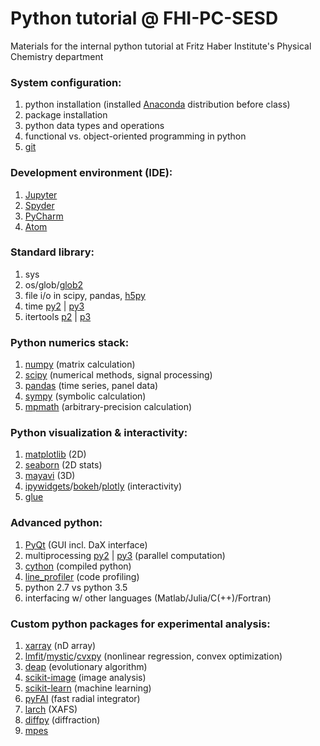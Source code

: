 # Python tutorial @ FHI-PC-SESD
Materials for the internal python tutorial at Fritz Haber Institute's Physical Chemistry department

### System configuration: 
1. python installation (installed [Anaconda](https://www.continuum.io/) distribution before class)
2. package installation 
3. python data types and operations 
4. functional vs. object-oriented programming in python 
5. [git](https://git-scm.com/)


### Development environment (IDE): 
1. [Jupyter](http://jupyter.org/) 
2. [Spyder](https://github.com/spyder-ide/spyder) 
3. [PyCharm](https://www.jetbrains.com/pycharm/) 
4. [Atom](https://atom.io/) 


### Standard library: 
1. sys 
2. os/glob/[glob2](https://pypi.python.org/pypi/glob2) 
3. file i/o in scipy, pandas, [h5py](http://www.h5py.org/) 
4. time [py2](https://docs.python.org/2/library/time.html) | [py3](https://docs.python.org/3/library/time.html) 
5. itertools [p2](https://docs.python.org/2/library/itertools.html) | [p3](https://docs.python.org/3/library/itertools.html) 


### Python numerics stack: 
1. [numpy](http://www.numpy.org/) (matrix calculation)
2. [scipy](https://www.scipy.org/) (numerical methods, signal processing)
3. [pandas](http://pandas.pydata.org/) (time series, panel data) 
4. [sympy](http://www.sympy.org) (symbolic calculation)
5. [mpmath](http://mpmath.org/) (arbitrary-precision calculation)


### Python visualization & interactivity: 
1. [matplotlib](https://matplotlib.org/) (2D) 
2. [seaborn](https://seaborn.pydata.org/) (2D stats) 
3. [mayavi](http://code.enthought.com/projects/mayavi/#Mayavi) (3D) 
4. [ipywidgets](https://github.com/jupyter-widgets/ipywidgets)/[bokeh](http://bokeh.pydata.org/)/[plotly](https://plot.ly/) (interactivity) 
5. [glue](http://glueviz.org) 


### Advanced python: 
1. [PyQt](https://riverbankcomputing.com/software/pyqt/intro) (GUI incl. DaX interface) 
2. multiprocessing [py2](https://pymotw.com/2/multiprocessing/basics.html) | [py3](https://pymotw.com/3/multiprocessing/basics.html) (parallel computation)
3. [cython](http://cython.org/) (compiled python)
4. [line_profiler](https://github.com/rkern/line_profiler) (code profiling)
5. python 2.7 vs python 3.5 
6. interfacing w/ other languages (Matlab/Julia/C(++)/Fortran) 


### Custom python packages for experimental analysis: 
1. [xarray](http://xarray.pydata.org) (nD array) 
2. [lmfit](https://lmfit.github.io/lmfit-py/)/[mystic](http://trac.mystic.cacr.caltech.edu)/[cvxpy](http://www.cvxpy.org) (nonlinear regression, convex optimization) 
3. [deap](https://github.com/DEAP/deap) (evolutionary algorithm) 
4. [scikit-image](http://scikit-image.org/) (image analysis) 
5. [scikit-learn](http://scikit-learn.org) (machine learning) 
6. [pyFAI](https://github.com/silx-kit/pyFAI) (fast radial integrator)
7. [larch](http://cars9.uchicago.edu/xraylarch/) (XAFS)
8. [diffpy](http://www.diffpy.org/) (diffraction) 
9. [mpes](https://github.com/RealPolitiX/mpes)
